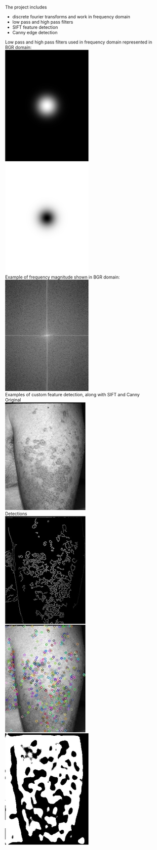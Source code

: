 The project includes
- discrete fourier transforms and work in frequency domain
- low pass and high pass filters
- SIFT feature detection
- Canny edge detection

Low pass and high pass filters used in frequency domain represented in BGR domain:  
![lowpass](ExampleImages/lowpassfilter.jpg)  
![highpass](ExampleImages/highpassfilter.jpg)  
Example of frequency magnitude shown in BGR domain:   
![magec](ExampleImages/magec.jpg)  
Examples of custom feature detection, along with SIFT and Canny  
Original  
![ec](ExampleImages/ec.jpg)  
Detections  
![eccan](ExampleImages/EczemaCANNY.jpg)  
![ecsift](ExampleImages/EczemaSIFT.jpg)  
![ecthreshold](ExampleImages/EczemaFeatureExtraction.jpg)  

